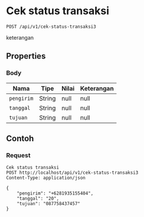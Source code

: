 # Cek status transaksi
```http
POST /api/v1/cek-status-transaksi3
```
keterangan
## Properties
### Body
Nama | Tipe | Nilai | Keterangan
--- | --- | --- | ---
<code>pengirim</code> | String | null | null
<code>tanggal</code> | String | null | null
<code>tujuan</code> | String | null | null

## Contoh

### Request
```http
Cek status transaksi
POST http://localhost/api/v1/cek-status-transaksi3
Content-Type: application/json

{
    "pengirim": "+6281935155404",
    "tanggal": "20",
    "tujuan": "087758437457"
}
```
